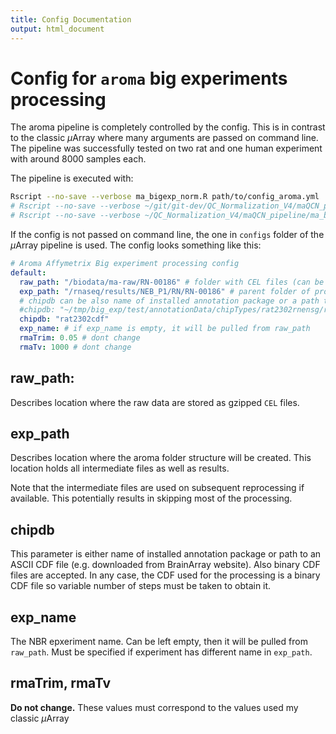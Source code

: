 ```yaml
---
title: Config Documentation
output: html_document
---
```


# Config for `aroma` big experiments processing

The aroma pipeline is completely controlled by the config. This is in contrast to the classic $\mu$Array where many arguments are passed on command line. The pipeline was successfully tested on two rat and one human experiment with around 8000 samples each.

The pipeline is executed with:
```bash
Rscript --no-save --verbose ma_bigexp_norm.R path/to/config_aroma.yml
# Rscript --no-save --verbose ~/git/git-dev/QC_Normalization_V4/maQCN_pipeline/ma_bigexp_norm.R ~/git/git-dev/QC_Normalization_V4/tests/config_aroma.yml
# Rscript --no-save --verbose ~/QC_Normalization_V4/maQCN_pipeline/ma_bigexp_norm.R /rnaseq/results/NEB_P1/RN/RN-00187aroma/config_aroma.yml
```
If the config is not passed on command line, the one in `configs` folder of the $\mu$Array pipeline is used. The config looks something like this:

```yml
# Aroma Affymetrix Big experiment processing config
default:
  raw_path: "/biodata/ma-raw/RN-00186" # folder with CEL files (can be CEL.gz)
  exp_path: "/rnaseq/results/NEB_P1/RN/RN-00186" # parent folder of processing and normalization results
  # chipdb can be also name of installed annotation package or a path to ASCII CDF file downloaded from BA website, e.g.
  #chipdb: "~/tmp/big_exp/test/annotationData/chipTypes/rat2302rnensg/rat2302rnensg.cdf"
  chipdb: "rat2302cdf"
  exp_name: # if exp_name is empty, it will be pulled from raw_path
  rmaTrim: 0.05 # dont change
  rmaTv: 1000 # dont change
```

## raw_path:
Describes location where the raw data are stored as gzipped `CEL` files.

## exp_path
Describes location where the aroma folder structure will be created. This location holds all intermediate files as well as results.

Note that the intermediate files are used on subsequent reprocessing if available. This potentially results in skipping most of the processing.

## chipdb
This parameter is either name of installed annotation package or path to an ASCII CDF file (e.g. downloaded from BrainArray website). Also binary CDF files are accepted. In any case, the CDF used for the processing is a binary CDF file so variable number of steps must be taken to obtain it.

## exp_name
The NBR epxeriment name. Can be left empty, then it will be pulled from `raw_path`. Must be specified if experiment has different name in `exp_path`.

## rmaTrim, rmaTv
**Do not change.** These values must correspond to the values used my classic $\mu$Array
